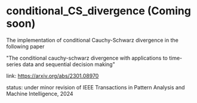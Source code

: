 # conditional_CS_divergence (Coming soon)

The implementation of conditional Cauchy-Schwarz divergence in the following paper

"The conditional cauchy-schwarz divergence with applications to time-series data and sequential decision making"

link: https://arxiv.org/abs/2301.08970

status: under minor revision of IEEE Transactions in Pattern Analysis and Machine Intelligence, 2024

